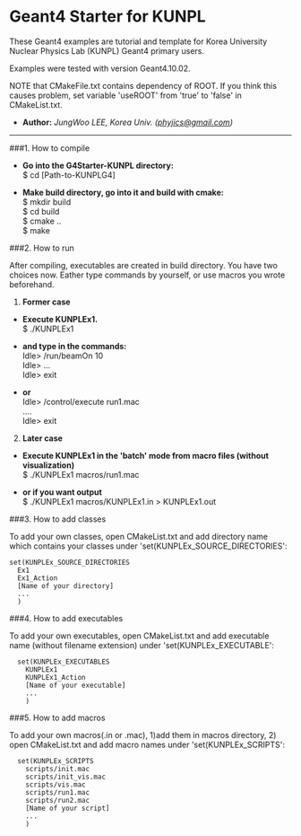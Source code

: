 # Geant4 Starter for KUNPL


These Geant4 examples are tutorial and template for Korea University 
Nuclear Physics Lab (KUNPL) Geant4 primary users. 

Examples were tested with version Geant4.10.02.

NOTE that CMakeFile.txt contains dependency of ROOT. If you think this 
causes problem, set variable 'useROOT' from 'true' to 'false' in 
CMakeList.txt.

- **Author:** _JungWoo LEE, Korea Univ. (phyjics@gmail.com)_

---

###1. How to compile

- **Go into the G4Starter-KUNPL directory:**  
  $ cd [Path-to-KUNPLG4]

- **Make build directory, go into it and build with cmake:**  
  $ mkdir build  
  $ cd build  
  $ cmake ..  
  $ make   


###2. How to run

After compiling, executables are created in build directory.
You have two choices now. Eather type commands by yourself, or
use macros you wrote beforehand.

1. **Former case**
  - **Execute KUNPLEx1.**  
  $ ./KUNPLEx1

  - **and type in the commands:**  
  Idle> /run/beamOn 10  
  Idle> ...  
  Idle> exit  

  - **or**  
  Idle> /control/execute run1.mac  
  ....  
  Idle> exit  

2. **Later case**
  - **Execute KUNPLEx1 in the 'batch' mode from macro files (without visualization)**  
  $ ./KUNPLEx1 macros/run1.mac  
  
  - **or if you want output**  
  $ ./KUNPLEx1 macros/KUNPLEx1.in > KUNPLEx1.out  


###3. How to add classes

To add your own classes, open CMakeList.txt and add directory name which
contains your classes under 'set(KUNPLEx_SOURCE_DIRECTORIES':  

    set(KUNPLEx_SOURCE_DIRECTORIES  
      Ex1  
      Ex1_Action  
      [Name of your directory]  
      ...  
      )  


###4. How to add executables

To add your own executables, open CMakeList.txt and add executable name
(without filename extension) under 'set(KUNPLEx_EXECUTABLE':

      set(KUNPLEx_EXECUTABLES
        KUNPLEx1
        KUNPLEx1_Action
        [Name of your executable]
        ...
        )


###5. How to add macros

To add your own macros(.in or .mac), 1)add them in macros directory,
2) open CMakeList.txt and add macro names under 'set(KUNPLEx_SCRIPTS':

      set(KUNPLEx_SCRIPTS
        scripts/init.mac
        scripts/init_vis.mac
        scripts/vis.mac
        scripts/run1.mac
        scripts/run2.mac
        [Name of your script]
        ...
        )
